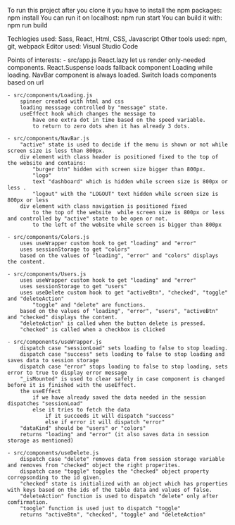 To run this project after you clone it you have to install the npm packages:
    npm install
You can run it on localhost:
    npm run start
You can build it with:
    npm run build

Techlogies used:
    Sass, React, Html, CSS, Javascript
Other tools used:
    npm, git, webpack
Editor used:
    Visual Studio Code

Points of interests:
    - src/app.js
        React.lazy let us render only-needed components.
        React.Suspense loads fallback component Loading while loading.
        NavBar component is always loaded.
        Switch loads components based on url

    - src/components/Loading.js
        spinner created with html and css
        loading messsage controlled by "message" state.
        useEffect hook which changes the message to
            have one extra dot in time based on the speed variable.
            to return to zero dots when it has already 3 dots.
    
    - src/components/NavBar.js
        "active" state is used to decide if the menu is shown or not while screen size is less than 800px.
        div element with class header is positioned fixed to the top of the website and contains:
            "burger btn" hidden with screen size bigger than 800px.
            "logo"
            text "dashboard" which is hidden while screen size is 800px or less .
            "logout" with the "LOGOUT" text hidden while screen size is 800px or less 
        div element with class navigation is positioned fixed
            to the top of the website  while screen size is 800px or less  and controlled by "active" state to be open or not.
            to the left of the website while screen is bigger than 800px
    
    - src/components/Colors.js
        uses useWrapper custom hook to get "loading" and "error"
        uses sessionStorage to get "colors"
        based on the values of "loading", "error" and "colors" displays the content.

    - src/components/Users.js
        uses useWrapper custom hook to get "loading" and "error"
        uses sessionStorage to get "users"
        uses useDelete custom hook to get "activeBtn", "checked", "toggle" and "deleteAction" 
            "toggle" and "delete" are functions.
        based on the values of "loading", "error", "users", "activeBtn" and "checked" displays the content.
        "deleteAction" is called when the button delete is pressed.
        "checked" is called when a checkbox is clicked
    
    - src/components/useWrapper.js
        dispatch case "sessionLoad" sets loading to false to stop loading.
        dispatch case "success" sets loading to false to stop loading and saves data to session storage
        dispatch case "error" stops loading to false to stop loading, sets error to true to display error message
        "_isMounted" is used to clear safely in case component is changed before it is finished with the useEffect.
        the useEffect
            if we have already saved the data needed in the session dispatches "sessionLoad"
            else it tries to fetch the data
                if it succeeds it will dispatch "success"
                else if error it will dispatch "error"
        "dataKind" should be "users" or "colors"
        returns "loading" and "error" (it also saves data in session storage as mentioned)

    - src/components/useDelete.js
        dispatch case "delete" removes data from session storage variable and removes from "checked" object the right properites.
        dispatch case "toggle" toggles the "checked" object property correpsonding to the id given.
        "checked" state is initialized with an object which has properties with keys based on the ids of the table data and values of false.
        "deleteAction" function is used to dispatch "delete" only after comfirmation.
        "toogle" function is used just to dispatch "toggle"
        returns "activeBtn", "checked", "toggle" and "deleteAction"